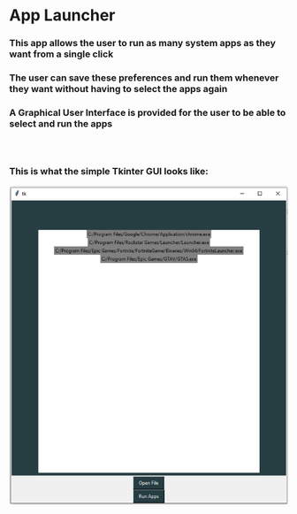# App Launcher

### This app allows the user to run as many system apps as they want from a single click
### The user can save these preferences and run them whenever they want without having to select the apps again
### A Graphical User Interface is provided for the user to be able to select and run the apps
### <br />                                                                                              
### This is what the simple Tkinter GUI looks like:
![Simple Tkinter GUI](https://github.com/antarpreet11/Python-GUI-App/blob/main/GUITkinter.png)
